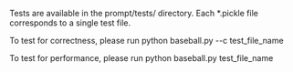 

Tests are available in the prompt/tests/ directory.
Each *.pickle file corresponds to a single test file.

To test for correctness, please run
    python baseball.py --c test_file_name

To test for performance, please run
    python baseball.py test_file_name

